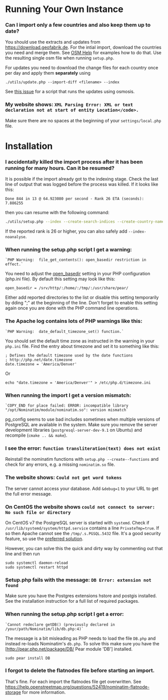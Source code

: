 # Running Your Own Instance

### Can I import only a few countries and also keep them up to date?

You should use the extracts and updates from https://download.geofabrik.de.
For the intial import, download the countries you need and merge them.
See [OSM Help](https://help.openstreetmap.org/questions/48843/merging-two-or-more-geographical-areas-to-import-two-or-more-osm-files-in-nominatim)
for examples how to do that. Use the resulting single osm file when
running `setup.php`.

For updates you need to download the change files for each country
once per day and apply them **separately** using

    ./utils/update.php --import-diff <filename> --index

See [this issue](https://github.com/openstreetmap/Nominatim/issues/60#issuecomment-18679446)
for a script that runs the updates using osmosis.

### My website shows: `XML Parsing Error: XML or text declaration not at start of entity Location</code>.`

Make sure there are no spaces at the beginning of your `settings/local.php` file.


# Installation

### I accidentally killed the import process after it has been running for many hours. Can it be resumed?

It is possible if the import already got to the indexing stage.
Check the last line of output that was logged before the process
was killed. If it looks like this:


    Done 844 in 13 @ 64.923080 per second - Rank 26 ETA (seconds): 7.886255

then you can resume with the following command:

```sh
./utils/setup.php --index --create-search-indices --create-country-names
```

If the reported rank is 26 or higher, you can also safely add `--index-noanalyse`.


### When running the setup.php script I get a warning:
    `PHP Warning:  file_get_contents(): open_basedir restriction in effect.`

You need to adjust the [open_basedir](http://www.php.net/manual/en/ini.core.php#ini.open-basedir) setting
in your PHP configuration (php.ini file). By default this setting may look like this:

    open_basedir = /srv/http/:/home/:/tmp/:/usr/share/pear/

Either add reported directories to the list or disable this setting temporarily by
dding ";" at the beginning of the line. Don't forget to enable this setting again
once you are done with the PHP command line operations.


### The Apache log contains lots of PHP warnings like this:
    `PHP Warning:  date_default_timezone_set() function.`

You should set the default time zone as instructed in the warning in
your `php.ini` file. Find the entry about timezone and set it to
something like this:

    ; Defines the default timezone used by the date functions
    ; http://php.net/date.timezone
    date.timezone = 'America/Denver'

Or

```
echo "date.timezone = 'America/Denver'" > /etc/php.d/timezone.ini
```

### When running the import I get a version mismatch:
    `COPY_END for place failed: ERROR: incompatible library "/opt/Nominatim/module/nominatim.so": version mismatch`

pg_config seems to use bad includes sometimes when multiple versions
of PostgreSQL are available in the system. Make sure you remove the
server development libraries (`postgresql-server-dev-9.1` on Ubuntu)
and recompile (`cmake .. && make`).


### I see the error: `function transliteration(text) does not exist`

Reinstall the nominatim functions with `setup.php --create--functions`
and check for any errors, e.g. a missing `nominatim.so` file.


### The website shows: `Could not get word tokens`

The server cannot access your database. Add `&debug=1` to your URL
to get the full error message.


### On CentOS the website shows `could not connect to server: No such file or directory`

On CentOS v7 the PostgreSQL server is started with `systemd`.
Check if `/usr/lib/systemd/system/httpd.service` contains a line `PrivateTmp=true`.
If so then Apache cannot see the `/tmp/.s.PGSQL.5432` file. It's a good security feature,
so use the [preferred solution](../../vagrant/Install-on-Centos-7/#adding-selinux-security-settings).

However, you can solve this the quick and dirty way by commenting out that line and then run

    sudo systemctl daemon-reload
    sudo systemctl restart httpd


### Setup.php fails with the message: `DB Error: extension not found`

Make sure you have the Postgres extensions hstore and postgis installed.
See the installation instruction for a full list of required packages.

### When running the setup.php script I get a error:
    `Cannot redeclare getDB() (previously declared in /your/path/Nominatim/lib/db.php:4)`

The message is a bit misleading as PHP needs to load the file `DB.php` and
instead re-loads Nominatim's `db.php`. To solve this make sure you
have the [http://pear.php.net/package/DB/ Pear module 'DB'] installed.

    sudo pear install DB

### I forgot to delete the flatnodes file before starting an import.

That's fine. For each import the flatnodes file get overwritten.
See https://help.openstreetmap.org/questions/52419/nominatim-flatnode-storage
for more information.
